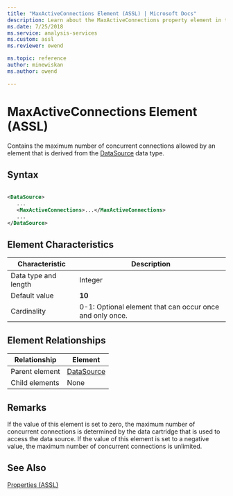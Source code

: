 ```yaml
---
title: "MaxActiveConnections Element (ASSL) | Microsoft Docs"
description: Learn about the MaxActiveConnections property element in the Analysis Services Scripting Language (ASSL) schema.
ms.date: 7/25/2018
ms.service: analysis-services
ms.custom: assl
ms.reviewer: owend

ms.topic: reference
author: minewiskan
ms.author: owend

---
```

# MaxActiveConnections Element (ASSL)

  Contains the maximum number of concurrent connections allowed by an element that is derived from the [DataSource](../data-type/datasource-data-type-assl.md) data type.  
  
## Syntax  
  
```xml  
  
<DataSource>  
   ...  
   <MaxActiveConnections>...</MaxActiveConnections>  
   ...  
</DataSource>  
```  
  
## Element Characteristics  
  
|Characteristic|Description|  
|--------------------|-----------------|  
|Data type and length|Integer|  
|Default value|**10**|  
|Cardinality|0-1: Optional element that can occur once and only once.|  
  
## Element Relationships  
  
|Relationship|Element|  
|------------------|-------------|  
|Parent element|[DataSource](../data-type/datasource-data-type-assl.md)|  
|Child elements|None|  
  
## Remarks  
 If the value of this element is set to zero, the maximum number of concurrent connections is determined by the data cartridge that is used to access the data source. If the value of this element is set to a negative value, the maximum number of concurrent connections is unlimited.  
  
## See Also  
 [Properties &#40;ASSL&#41;](properties-assl.md)  
  
  
